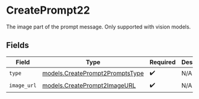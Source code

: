 # CreatePrompt22

The image part of the prompt message. Only supported with vision models.


## Fields

| Field                                                                    | Type                                                                     | Required                                                                 | Description                                                              |
| ------------------------------------------------------------------------ | ------------------------------------------------------------------------ | ------------------------------------------------------------------------ | ------------------------------------------------------------------------ |
| `type`                                                                   | [models.CreatePrompt2PromptsType](../models/createprompt2promptstype.md) | :heavy_check_mark:                                                       | N/A                                                                      |
| `image_url`                                                              | [models.CreatePrompt2ImageURL](../models/createprompt2imageurl.md)       | :heavy_check_mark:                                                       | N/A                                                                      |